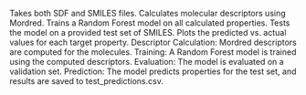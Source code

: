 Takes both SDF and SMILES files.
Calculates molecular descriptors using Mordred.
Trains a Random Forest model on all calculated properties.
Tests the model on a provided test set of SMILES.
Plots the predicted vs. actual values for each target property.
Descriptor Calculation: Mordred descriptors are computed for the molecules.
Training: A Random Forest model is trained using the computed descriptors.
Evaluation: The model is evaluated on a validation set.
Prediction: The model predicts properties for the test set, and results are saved to test_predictions.csv.
